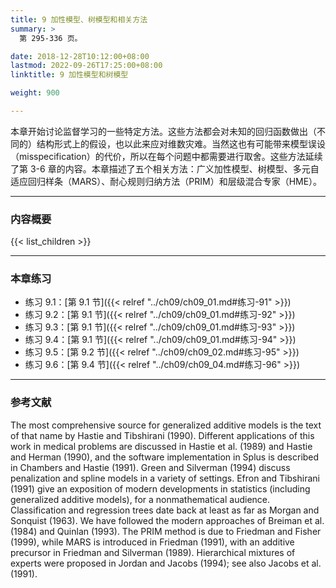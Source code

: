 ```yaml
---
title: 9 加性模型、树模型和相关方法
summary: >
  第 295-336 页。

date: 2018-12-28T10:12:00+08:00
lastmod: 2022-09-26T17:25:00+08:00
linktitle: 9 加性模型和树模型

weight: 900

---
```


本章开始讨论监督学习的一些特定方法。这些方法都会对未知的回归函数做出（不同的）结构形式上的假设，也以此来应对维数灾难。当然这也有可能带来模型误设（misspecification）的代价，所以在每个问题中都需要进行取舍。这些方法延续了第 3-6 章的内容。本章描述了五个相关方法：广义加性模型、树模型、多元自适应回归样条（MARS）、耐心规则归纳方法（PRIM）和层级混合专家（HME）。

----------
### 内容概要
{{< list_children >}}

----------
### 本章练习

- 练习 9.1：[第 9.1 节]({{< relref "../ch09/ch09_01.md#练习-91" >}})
- 练习 9.2：[第 9.1 节]({{< relref "../ch09/ch09_01.md#练习-92" >}})
- 练习 9.3：[第 9.1 节]({{< relref "../ch09/ch09_01.md#练习-93" >}})
- 练习 9.4：[第 9.1 节]({{< relref "../ch09/ch09_01.md#练习-94" >}})
- 练习 9.5：[第 9.2 节]({{< relref "../ch09/ch09_02.md#练习-95" >}})
- 练习 9.6：[第 9.4 节]({{< relref "../ch09/ch09_04.md#练习-96" >}})

----------
### 参考文献

The most comprehensive source for generalized additive models is the text
of that name by Hastie and Tibshirani (1990). Different applications of
this work in medical problems are discussed in Hastie et al. (1989) and
Hastie and Herman (1990), and the software implementation in Splus is
described in Chambers and Hastie (1991). Green and Silverman (1994)
discuss penalization and spline models in a variety of settings. Efron and
Tibshirani (1991) give an exposition of modern developments in statistics
(including generalized additive models), for a nonmathematical audience.
Classification and regression trees date back at least as far as Morgan and
Sonquist (1963). We have followed the modern approaches of Breiman et
al. (1984) and Quinlan (1993). The PRIM method is due to Friedman
and Fisher (1999), while MARS is introduced in Friedman (1991), with an
additive precursor in Friedman and Silverman (1989). Hierarchical mixtures
of experts were proposed in Jordan and Jacobs (1994); see also Jacobs et
al. (1991).
